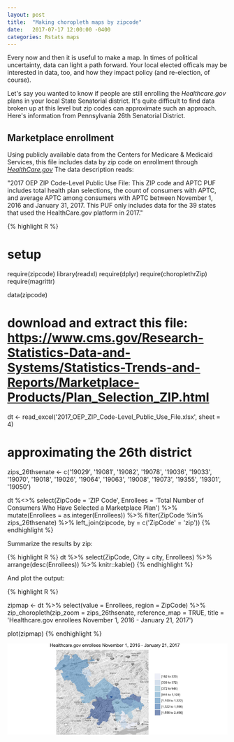 ```yaml
---
layout: post
title:  "Making choropleth maps by zipcode"
date:   2017-07-17 12:00:00 -0400
categories: Rstats maps
---
```


Every now and then it is useful to make a map. In times of political uncertainty, data can light a path forward. Your local elected officals may be interested in data, too, and how they impact policy (and re-election, of course).

Let's say you wanted to know if people are still enrolling the *Healthcare.gov* plans in your local State Senatorial district. It's quite difficult to find data broken up at this level but zip codes can approximate such an approach. Here's information from Pennsylvania 26th Senatorial District.

## Marketplace enrollment

Using publicly available data from the Centers for Medicare & Medicaid Services, this file includes data by zip code on enrollment through [_HealthCare.gov_](<https://www.cms.gov/Research-Statistics-Data-and-Systems/Statistics-Trends-and-Reports/Marketplace-Products/Plan_Selection_ZIP.html>) The data description reads:

"2017 OEP ZIP Code-Level Public Use File: This ZIP code and APTC PUF includes total health plan selections, the count of consumers with APTC, and average APTC among consumers with APTC between November 1, 2016 and January 31, 2017. This PUF only includes data for the 39 states that used the HealthCare.gov platform in 2017."

{% highlight R %}
# setup
require(zipcode)
library(readxl)
require(dplyr)
require(choroplethrZip)
require(magrittr)


data(zipcode)
# download and extract this file: https://www.cms.gov/Research-Statistics-Data-and-Systems/Statistics-Trends-and-Reports/Marketplace-Products/Plan_Selection_ZIP.html

dt <- read_excel('2017_OEP_ZIP_Code-Level_Public_Use_File.xlsx', sheet = 4)

# approximating the 26th district
zips_26thsenate <- c('19029', '19081', '19082', '19078', '19036', '19033', 
                     '19070', '19018', '19026', '19064', '19063', '19008',
                     '19073', '19355', '19301', '19050')

dt %<>% select(ZipCode = 'ZIP Code',
               Enrollees = 'Total Number of Consumers Who Have Selected a Marketplace Plan') %>% 
  mutate(Enrollees = as.integer(Enrollees)) %>%
  filter(ZipCode %in% zips_26thsenate) %>%
  left_join(zipcode, by = c('ZipCode' = 'zip'))
{% endhighlight %}


Summarize the results by zip:

{% highlight R %}
dt %>% 
  select(ZipCode, City = city, Enrollees) %>%
    arrange(desc(Enrollees)) %>% 
    knitr::kable()
{% endhighlight %}


And plot the output:

{% highlight R %}

zipmap <- dt %>%
  select(value = Enrollees, region = ZipCode) %>%
  zip_choropleth(zip_zoom = zips_26thsenate, reference_map = TRUE,
                 title = 'Healthcare.gov enrollees November 1, 2016 - January 21, 2017')

plot(zipmap)
{% endhighlight %}


![](/images/26th_district.png)


